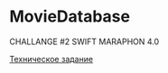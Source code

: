 # MovieDatabase
CHALLANGE #2 SWIFT MARAPHON 4.0

<a href="https://solid-llama-3ab.notion.site/CHALLENGE-2-5c32ba0e7200439e9330ca982f0d4af6">Техническое задание</a>
